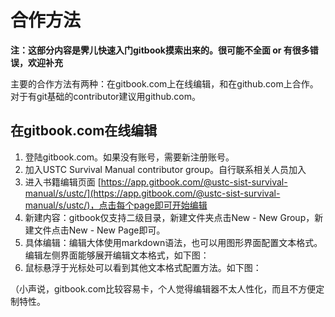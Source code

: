 # 合作方法

**注：这部分内容是霁儿快速入门gitbook摸索出来的。很可能不全面 or 有很多错误，欢迎补充**

主要的合作方法有两种：在gitbook.com上在线编辑，和在github.com上合作。对于有git基础的contributor建议用github.com。

## 在gitbook.com在线编辑

1. 登陆gitbook.com。如果没有账号，需要新注册账号。
2. 加入USTC Survival Manual contributor group。自行联系相关人员加入
3. 进入书籍编辑页面 [https://app.gitbook.com/@ustc-sist-survival-manual/s/ustc/](https://app.gitbook.com/@ustc-sist-survival-manual/s/ustc/)，点击每个page即可开始编辑
4. 新建内容：gitbook仅支持二级目录，新建文件夹点击New - New Group，新建文件点击New - New Page即可。
5. 具体编辑：编辑大体使用markdown语法，也可以用图形界面配置文本格式。编辑左侧界面能够展开编辑文本格式，如下图：
6. 鼠标悬浮于光标处可以看到其他文本格式配置方法。如下图：

（小声说，gitbook.com比较容易卡，个人觉得编辑器不太人性化，而且不方便定制特性。

## 

